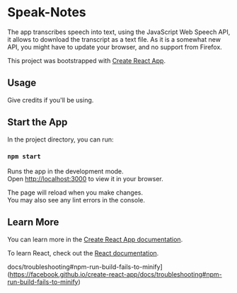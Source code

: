 # Speak-Notes

The app transcribes speech into text, using the JavaScript Web Speech API,
it allows to download the transcript as a text file.
As it is a somewhat new API, you might have to update your browser, and no support from Firefox.

This project was bootstrapped with [Create React App](https://github.com/facebook/create-react-app).

## Usage

Give credits if you'll be using.

## Start the App

In the project directory, you can run:

### `npm start`

Runs the app in the development mode.\
Open [http://localhost:3000](http://localhost:3000) to view it in your browser.

The page will reload when you make changes.\
You may also see any lint errors in the console.

## Learn More

You can learn more in the [Create React App documentation](https://facebook.github.io/create-react-app/docs/getting-started).

To learn React, check out the [React documentation](https://reactjs.org/).

docs/troubleshooting#npm-run-build-fails-to-minify](https://facebook.github.io/create-react-app/docs/troubleshooting#npm-run-build-fails-to-minify)
